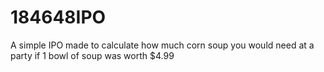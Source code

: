 # 184648IPO
A simple IPO made to calculate how much corn soup you would need at a party if 1 bowl of soup was worth $4.99
